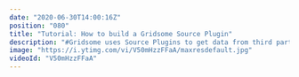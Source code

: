 ```yaml
---
date: "2020-06-30T14:00:16Z"
position: "080"
title: "Tutorial: How to build a Gridsome Source Plugin"
description: "#Gridsome uses Source Plugins to get data from third party CMS' or API's into your #JAMstack website. Recently I felt I needed a custom source plugin and in this video I explain how you can do that as well.\n\nCode is open source: \nhttps://github.com/timbenniks/gridsome-source-example\n\nAlso check out: \nhttps://gridsome.org/\n\nFollow me here:\nWebsite: https://timbenniks.nl/\nTwitter: https://twitter.com/timbenniks\nGithub: https://github.com/timbenniks\n\n#vuejs"
image: "https://i.ytimg.com/vi/V50mHzzFFaA/maxresdefault.jpg"
videoId: "V50mHzzFFaA"
---
```


